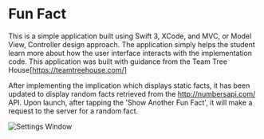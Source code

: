# Fun Fact
This is a simple application built using Swift 3, XCode, and MVC, or Model View, Controller design approach. The application simply helps the student learn more about how the user interface interacts with the implementation code. This application was built with guidance from the Team Tree House[https://teamtreehouse.com/]

After implementing the implication which displays static facts, it has been updated to display random facts retrieved from the http://numbersapi.com/ API. Upon launch, after tapping the 'Show Another Fun Fact', it will make a request to the server for a random fact.


![Settings Window](https://raw.github.com/sMorm/funFact/master/screenshot.png)

